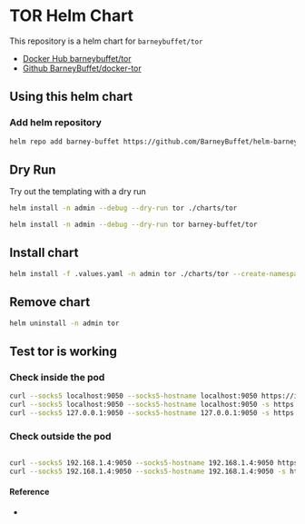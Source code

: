 # TOR Helm Chart

This repository is a helm chart for `barneybuffet/tor`

* [Docker Hub barneybuffet/tor](https://hub.docker.com/r/barneybuffet/tor)
* [Github BarneyBuffet/docker-tor](https://github.com/BarneyBuffet/docker-tor)

## Using this helm chart

### Add helm repository

```bash
helm repo add barney-buffet https://github.com/BarneyBuffet/helm-barney-buffeti
```

## Dry Run

Try out the templating with a dry run

```bash
helm install -n admin --debug --dry-run tor ./charts/tor
```

```bash
helm install -n admin --debug --dry-run tor barney-buffet/tor
```

## Install chart

```bash
helm install -f .values.yaml -n admin tor ./charts/tor --create-namespace 
```

## Remove chart

```bash
helm uninstall -n admin tor
```


## Test tor is working

### Check inside the pod

```bash
curl --socks5 localhost:9050 --socks5-hostname localhost:9050 https://ipinfo.io/ip
curl --socks5 localhost:9050 --socks5-hostname localhost:9050 -s https://check.torproject.org/ | cat | grep -m 1 Congratulations | xargs
curl --socks5 127.0.0.1:9050 --socks5-hostname 127.0.0.1:9050 -s https://check.torproject.org/ | cat | grep -m 1 Congratulations | xargs
```

### Check outside the pod

```bash

curl --socks5 192.168.1.4:9050 --socks5-hostname 192.168.1.4:9050 https://ipinfo.io/ip
curl --socks5 192.168.1.4:9050 --socks5-hostname 192.168.1.4:9050 -s https://check.torproject.org/ | cat | grep -m 1 Congratulations | xargs
```

#### Reference

* [](https://github.com/MrChrisJ/fullnode/issues/6)